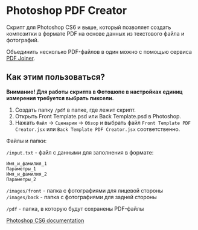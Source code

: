 # Photoshop PDF Creator #

Скрипт для Photoshop CS6 и выше, который позволяет создать композитки в формате PDF на основе данных из текстового файла и фотографий.

Объединить несколько PDF-файлов в один можно с помощью сервиса [PDF Joiner](http://pdfjoiner.com/ru/).

## Как этим пользоваться? ##

**Внимание! Для работы скрипта в Фотошопе в настройках единиц измерения требуется выбрать пиксели.**

1. Создать папку `/pdf` в папке, где лежит скрипт.
2. Открыть Front Template.psd или Back Template.psd в Photoshop.
3. Нажать `Файл` -> `Сценарии` -> `Обзор` и выбрать файл `Front Template PDF Creator.jsx` или `Back Template PDF Creator.jsx` соответственно.

Файлы и папки:

`/input.txt` - файл с данными для заполнения в формате:
```
Имя_и_фамилия_1
Параметры_1
Имя_и_фамилия_2
Параметры_2
```

`/images/front` - папка с фотографиями для лицевой стороны
`/images/back` - папка с фотографиями для задней стороны

`/pdf` - папка, в которую будут сохранены PDF-файлы

[Photoshop CS6 documentation](http://wwwimages.adobe.com/content/dam/Adobe/en/products/photoshop/pdfs/cs6/Photoshop-CS6-JavaScript-Ref.pdf)